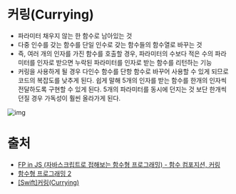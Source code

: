 # 커링(Currying)

-  파라미터 채우지 않는 한 함수로 남아있는 것
-  다중 인수를 갖는 함수를 단일 인수로 갖는 함수들의 함수열로 바꾸는 것
-  즉, 여러 개의 인자를 가진 함수를 호출할 경우, 파라미터의 수보다 적은 수의 파라미터를 인자로 받으면 누락된 파라미터를 인자로 받는 함수를 리턴하는 기능
-  커링을 사용하게 될 경우 다인수 함수를 단항 함수로 바꾸어 사용할 수 있게 되므로 코드의 복잡도를 낮추게 된다. 쉽게 말해 5개의 인자를 받는 함수를 한개의 인자씩 전달하도록 구현할 수 있게 된다. 5개의 파라미터를 동시에 던지는 것 보단 한개씩 던질 경우 가독성이 훨씬 올라가게 된다.

![img](https://uzilog-upload.s3.ap-northeast-2.amazonaws.com/private/ap-northeast-2%3Ab6c10628-1f45-492c-a9eb-f54020bc8014/1582030225156-image.png)

# 출처

- [FP in JS (자바스크립트로 접해보는 함수형 프로그래밍) - 함수 컴포지션, 커링](https://velog.io/@nakta/FP-in-JS-%EC%9E%90%EB%B0%94%EC%8A%A4%ED%81%AC%EB%A6%BD%ED%8A%B8%EB%A1%9C-%EC%A0%91%ED%95%B4%EB%B3%B4%EB%8A%94-%ED%95%A8%EC%88%98%ED%98%95-%ED%94%84%EB%A1%9C%EA%B7%B8%EB%9E%98%EB%B0%8D-%ED%95%A8%EC%88%98-%EC%BB%B4%ED%8F%AC%EC%A7%80%EC%85%98-%EC%BB%A4%EB%A7%81-s7k2z039vb)
- [함수형 프로그래밍 2](https://uzihoon.com/post/8cfd1d30-5249-11ea-82a2-e3de4cde3cdc)
- [[Swift]커링(Currying)](http://minsone.github.io/programming/what-is-currying-in-swift)
